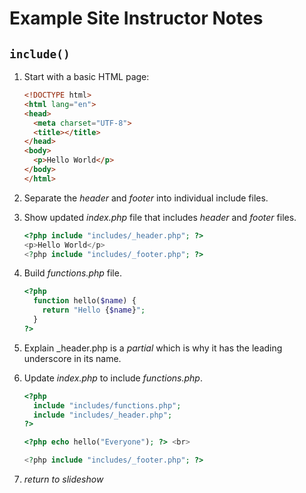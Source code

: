 # Example Site Instructor Notes

<!-- TOC -->

## `include()`

1. Start with a basic HTML page:
    ```html
    <!DOCTYPE html>
    <html lang="en">
    <head>
      <meta charset="UTF-8">
      <title></title>
    </head>
    <body>
      <p>Hello World</p>
    </body>
    </html>
    ```

1. Separate the _header_ and _footer_ into individual include files.
1. Show updated _index.php_ file that includes _header_ and _footer_ files.
    ```php
    <?php include "includes/_header.php"; ?>
    <p>Hello World</p>
    <?php include "includes/_footer.php"; ?>
    ```

1. Build _functions.php_ file.
    ```php
    <?php
      function hello($name) {
        return "Hello {$name}";
      }
    ?>
    ```

1. Explain \_header.php is a _partial_ which is why it has the leading underscore in its name.
1. Update _index.php_ to include _functions.php_.
    ```php
    <?php
      include "includes/functions.php";
      include "includes/_header.php";
    ?>

    <?php echo hello("Everyone"); ?> <br>

    <?php include "includes/_footer.php"; ?>
    ```

1. _return to slideshow_
